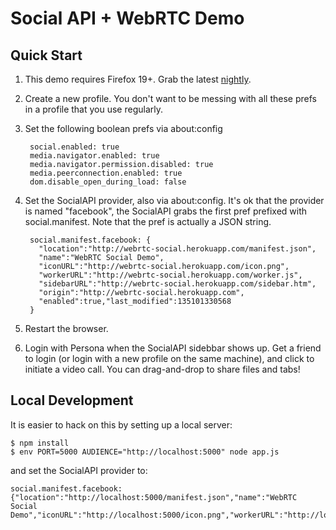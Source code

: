 Social API + WebRTC Demo
========================

Quick Start
-----------
1. This demo requires Firefox 19+. Grab the latest [nightly](http://nightly.mozilla.org).

2. Create a new profile.  You don't want to be messing with all these prefs in a profile that you use regularly.

3. Set the following boolean prefs via about:config

        social.enabled: true
        media.navigator.enabled: true
        media.navigator.permission.disabled: true
        media.peerconnection.enabled: true
        dom.disable_open_during_load: false

4. Set the SocialAPI provider, also via about:config. It's ok that the provider is named "facebook", the SocialAPI grabs the first pref prefixed with social.manifest. Note that the pref is actually a JSON string.

        social.manifest.facebook: {
          "location":"http://webrtc-social.herokuapp.com/manifest.json",
          "name":"WebRTC Social Demo",
          "iconURL":"http://webrtc-social.herokuapp.com/icon.png",
          "workerURL":"http://webrtc-social.herokuapp.com/worker.js",
          "sidebarURL":"http://webrtc-social.herokuapp.com/sidebar.htm",
          "origin":"http://webrtc-social.herokuapp.com",
          "enabled":true,"last_modified":135101330568
        }

5. Restart the browser.

6. Login with Persona when the SocialAPI sidebbar shows up. Get a friend to login (or login with a new profile on the same machine), and click to initiate a video call. You can drag-and-drop to share files and tabs!

Local Development
-----------------
It is easier to hack on this by setting up a local server:

    $ npm install
    $ env PORT=5000 AUDIENCE="http://localhost:5000" node app.js

and set the SocialAPI provider to:

    social.manifest.facebook: {"location":"http://localhost:5000/manifest.json","name":"WebRTC Social Demo","iconURL":"http://localhost:5000/icon.png","workerURL":"http://localhost:5000/worker.js","sidebarURL":"http://localhost:5000/sidebar.htm","origin":"http://localhost:5000","enabled":true,"last_modified":135101330568}


